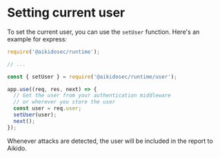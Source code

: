 # Setting current user

To set the current user, you can use the `setUser` function. Here's an example for express:

```js
require('@aikidosec/runtime');

// ...

const { setUser } = require('@aikidosec/runtime/user');

app.use((req, res, next) => {
  // Get the user from your authentication middleware
  // or wherever you store the user
  const user = req.user;
  setUser(user);
  next();
});
```

Whenever attacks are detected, the user will be included in the report to Aikido.

